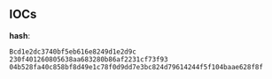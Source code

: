 
## IOCs

__hash__:

```text
Bcd1e2dc3740bf5eb616e8249d1e2d9c
230f401260805638aa683280b86af2231cf73f93
04b528fa40c858bf8d49e1c78f0d9dd7e3bc824d79614244f5f104baae628f8f
```